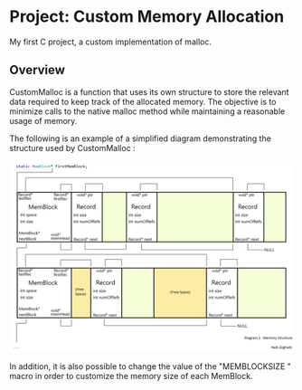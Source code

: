 # Project: Custom Memory Allocation

My first C project, a custom implementation of malloc.

## Overview

CustomMalloc is a function that uses its own structure to store the relevant data
required to keep track of the allocated memory.
The objective is to minimize calls to the native malloc method while maintaining 
a reasonable usage of memory.

The following is an example of a simplified diagram demonstrating the structure used by CustomMalloc :

![Memory Model Diagram](https://raw.githubusercontent.com/inHandy/CustomMemoryAllocation/master/images/Diagram1.png)

In addition, it is also possible to change the value of the "MEMBLOCKSIZE " macro in order
to customize the memory size of each MemBlock.
